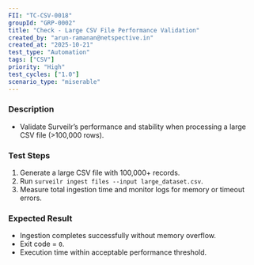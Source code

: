 ```yaml
---
FII: "TC-CSV-0018"
groupId: "GRP-0002"
title: "Check - Large CSV File Performance Validation"
created_by: "arun-ramanan@netspective.in"
created_at: "2025-10-21"
test_type: "Automation"
tags: ["CSV"]
priority: "High"
test_cycles: ["1.0"]
scenario_type: "miserable"
---
```


### Description
- Validate Surveilr’s performance and stability when processing a large CSV file (>100,000 rows).

### Test Steps
1. Generate a large CSV file with 100,000+ records.  
2. Run `surveilr ingest files --input large_dataset.csv`.  
3. Measure total ingestion time and monitor logs for memory or timeout errors.  

### Expected Result
- Ingestion completes successfully without memory overflow.  
- Exit code = `0`.  
- Execution time within acceptable performance threshold.
